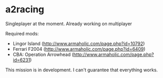 # a2racing
Singleplayer at the moment. Already working on multiplayer

Required mods: 
- Lingor Island (http://www.armaholic.com/page.php?id=10792)
- Ferrari F2004 (http://www.armaholic.com/page.php?id=6409)
- CBA: Operation Arrowhead (http://www.armaholic.com/page.php?id=6231)

This mission is in development. I can't guarantee that everything works.
